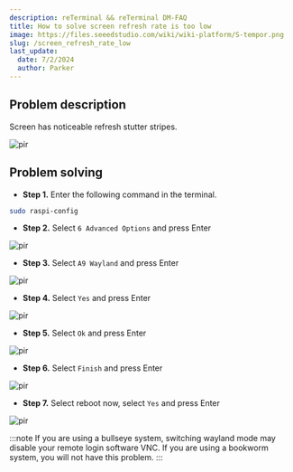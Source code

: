 ```yaml
---
description: reTerminal && reTerminal DM-FAQ
title: How to solve screen refresh rate is too low
image: https://files.seeedstudio.com/wiki/wiki-platform/S-tempor.png
slug: /screen_refresh_rate_low
last_update:
  date: 7/2/2024
  author: Parker
---
```


<!-- ### Q17: How to solve screen refresh rate is too low -->

## Problem description

Screen has noticeable refresh stutter stripes.

<p style={{textAlign: 'center'}}><img src="https://files.seeedstudio.com/wiki/reTerminalDM/FAQ/DM_bug.gif" alt="pir" width={600} height="auto" /></p>

## Problem solving

- **Step 1.** Enter the following command in the terminal.

```sh
sudo raspi-config
```

- **Step 2.** Select `6 Advanced Options` and press Enter

<p style={{textAlign: 'center'}}><img src="https://files.seeedstudio.com/wiki/reTerminalDM/FAQ/01.png" alt="pir" width={600} height="auto" /></p>

- **Step 3.** Select `A9 Wayland` and press Enter

<p style={{textAlign: 'center'}}><img src="https://files.seeedstudio.com/wiki/reTerminalDM/FAQ/02.png" alt="pir" width={600} height="auto" /></p>

- **Step 4.** Select `Yes` and press Enter

<p style={{textAlign: 'center'}}><img src="https://files.seeedstudio.com/wiki/reTerminalDM/FAQ/03.png" alt="pir" width={600} height="auto" /></p>

- **Step 5.** Select `Ok` and press Enter

<p style={{textAlign: 'center'}}><img src="https://files.seeedstudio.com/wiki/reTerminalDM/FAQ/04.png" alt="pir" width={600} height="auto" /></p>

- **Step 6.** Select `Finish` and press Enter

<p style={{textAlign: 'center'}}><img src="https://files.seeedstudio.com/wiki/reTerminalDM/FAQ/05.png" alt="pir" width={600} height="auto" /></p>

- **Step 7.** Select reboot now, select `Yes` and press Enter

<p style={{textAlign: 'center'}}><img src="https://files.seeedstudio.com/wiki/reTerminalDM/FAQ/06.png" alt="pir" width={600} height="auto" /></p>

:::note
If you are using a bullseye system, switching wayland mode may disable your remote login software VNC.
If you are using a bookworm system, you will not have this problem.
:::